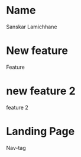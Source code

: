 # Name
Sanskar Lamichhane
# New feature
Feature

# new feature 2 
feature 2

# Landing Page
Nav-tag


